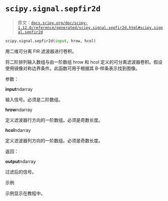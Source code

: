 # `scipy.signal.sepfir2d`

> 原文：[`docs.scipy.org/doc/scipy-1.12.0/reference/generated/scipy.signal.sepfir2d.html#scipy.signal.sepfir2d`](https://docs.scipy.org/doc/scipy-1.12.0/reference/generated/scipy.signal.sepfir2d.html#scipy.signal.sepfir2d)

```py
scipy.signal.sepfir2d(input, hrow, hcol)
```

用二维可分离 FIR 滤波器进行卷积。

将二阶排列输入数组与由一阶数组 hrow 和 hcol 定义的可分离滤波器卷积。假设使用镜像对称边界条件。此函数可用于根据其 B-样条表示找到图像。

参数：

**input**ndarray

输入信号。必须是二阶数组。

**hrow**ndarray

定义滤波器行方向的一阶数组。必须是奇数长度。

**hcol**ndarray

定义滤波器列方向的一阶数组。必须是奇数长度。

返回：

**output**ndarray

过滤后的信号。

示例

示例显示在教程中。
